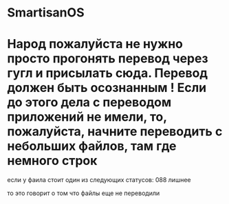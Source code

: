 SmartisanOS
===========
Народ пожалуйста не нужно просто прогонять перевод через гугл и присылать сюда.
 Перевод должен быть осознанным !
Если до этого дела с переводом приложений не имели, то, пожалуйста, начните переводить с небольших файлов, там где немного строк
===========
если у фаила стоит один из следующих статусов:
088
лишнее

то это говорит о том что файлы еще не переводили
